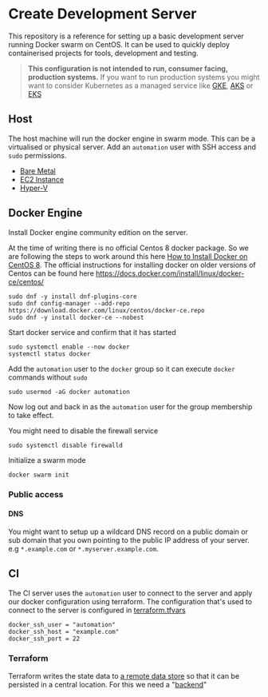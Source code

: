 # Create Development Server

This repository is a reference for setting up a basic development server running
Docker swarm on CentOS. It can be used to quickly deploy containerised projects
for tools, development and testing.

> **This configuration is not intended to run, consumer facing, production
> systems.** If you want to run production systems you might want to consider
> Kubernetes as a managed service like
> [GKE](https://cloud.google.com/kubernetes-engine/),
> [AKS](https://azure.microsoft.com/en-us/services/kubernetes-service/) or
> [EKS](https://aws.amazon.com/eks/)

## Host

The host machine will run the docker engine in swarm mode. This can be a
virtualised or physical server. Add an `automation` user with SSH access and
`sudo` permissions.

- [Bare Metal](./docs/bare-metal-host.md)
- [EC2 Instance](./docs/ec2-host.md)
- [Hyper-V](./docs/hyper-v-host.md)

## Docker Engine

Install Docker engine community edition on the server.

At the time of writing there is no official Centos 8 docker package. So we are
following the steps to work around this here
[How to Install Docker on CentOS 8](https://linoxide.com/linux-how-to/how-to-install-docker-on-centos/).
The official instructions for installing docker on older versions of Centos can
be found here https://docs.docker.com/install/linux/docker-ce/centos/

```
sudo dnf -y install dnf-plugins-core
sudo dnf config-manager --add-repo https://download.docker.com/linux/centos/docker-ce.repo
sudo dnf -y install docker-ce --nobest
```

Start docker service and confirm that it has started

```
sudo systemctl enable --now docker
systemctl status docker
```

Add the `automation` user to the `docker` group so it can execute `docker`
commands without `sudo`

```
sudo usermod -aG docker automation
```

Now log out and back in as the `automation` user for the group membership to
take effect.

You might need to disable the firewall service

```
sudo systemctl disable firewalld
```

Initialize a swarm mode

```
docker swarm init
```

### Public access

#### DNS

You might want to setup up a wildcard DNS record on a public domain or sub
domain that you own pointing to the public IP address of your server. e.g
`*.example.com` or `*.myserver.example.com`.

## CI

The CI server uses the `automation` user to connect to the server and apply our
docker configuration using terraform. The configuration that's used to connect
to the server is configured in [terraform.tfvars](./terraform/terraform.tfvars)

```
docker_ssh_user = "automation"
docker_ssh_host = "example.com"
docker_ssh_port = 22
```

### Terraform

Terraform writes the state data to
[a remote data store](https://www.terraform.io/docs/state/remote.html) so that
it can be persisted in a central location. For this we need a
"[backend](https://www.terraform.io/docs/backends/)"
